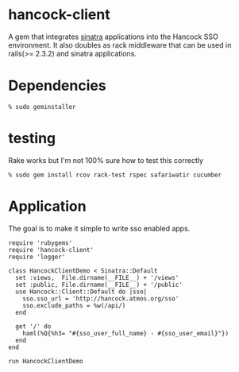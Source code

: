 hancock-client
==============

A gem that integrates [sinatra][sinatra] applications into the Hancock SSO
environment.  It also doubles as rack middleware that can be used in 
rails(>= 2.3.2) and sinatra applications.

Dependencies
============
    % sudo geminstaller

testing
=======
Rake works but I'm not 100% sure how to test this correctly

    % sudo gem install rcov rack-test rspec safariwatir cucumber

Application
===========
The goal is to make it simple to write sso enabled apps.

    require 'rubygems'
    require 'hancock-client'
    require 'logger'

    class HancockClientDemo < Sinatra::Default
      set :views,  File.dirname(__FILE__) + '/views'
      set :public, File.dirname(__FILE__) + '/public'
      use Hancock::Client::Default do |sso|
        sso.sso_url = 'http://hancock.atmos.org/sso'
        sso.exclude_paths = %w(/api/)
      end

      get '/' do
        haml(%Q{%h3= "#{sso_user_full_name} - #{sso_user_email}"})
      end
    end

    run HancockClientDemo

[sinatra]: http://www.sinatrarb.com

